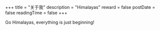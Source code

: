 +++
title = "关于我"
description = "Himalayas"
reward = false
postDate = false
readingTime = false
+++

Go Himalayas, everything is just beginning!
